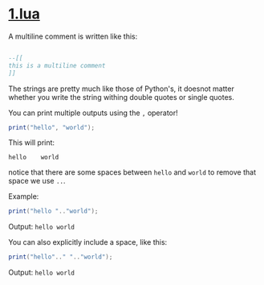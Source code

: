 # [1.lua](https://github.com/C0DER11101/LUA/blob/LUATut/1.lua "Check this out")

A multiline comment is written like this:
```lua

--[[
this is a multiline comment
]]
```

The strings are pretty much like those of Python's, it doesnot matter whether you write the string withing double quotes or single quotes.

You can print multiple outputs using the `,` operator!

```lua
print("hello", "world");
```

This will print:
```
hello    world
```
notice that there are some spaces between `hello` and `world` to remove that space we use `..`.

Example:

```lua
print("hello ".."world");
```

Output: `hello world`

You can also explicitly include a space, like this:

```lua
print("hello".." ".."world");
```
Output: `hello world`
